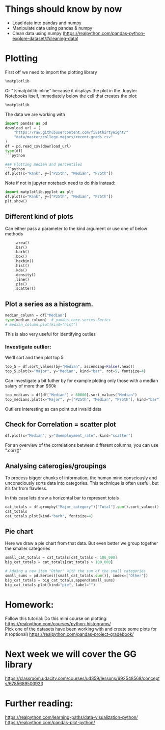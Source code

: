 # Things should know by now
- Load data into pandas and numpy
- Manipulate data using pandas & numpy
- Clean data using numpy (https://realpython.com/pandas-python-explore-dataset/#cleaning-data)


# Plotting
First off we need to import the plotting library
```python
%matplotlib
```
Or "%matplotlib inline" because it displays the plot in the Jupyter Notebooks itself, immediately below the cell that creates the plot:
```python
%matplotlib
```

The data we are working with

```python
import pandas as pd
download_url = (
    "https://raw.githubusercontent.com/fivethirtyeight/"
    "data/master/college-majors/recent-grads.csv"
)
df = pd.read_csv(download_url)
type(df)
```python

### Plotting median and percentiles
```python
df.plot(x="Rank", y=["P25th", "Median", "P75th"])
```
Note if not in jupyter noteback need to do this instead:
```python
import matplotlib.pyplot as plt
df.plot(x="Rank", y=["P25th", "Median", "P75th"])
plt.show()
```

## Different kind of plots
Can either pass a parameter to the kind argument or use one of below methods
```python
    .area()
    .bar()
    .barh()
    .box()
    .hexbin()
    .hist()
    .kde()
    .density()
    .line()
    .pie()
    .scatter()
```

## Plot a series as a histogram.
```python
median_column = df["Median"]
type(median_column)  # pandas.core.series.Series
# median_column.plot(kind="hist")
```

This is also very useful for identifying outlies

### Investigate outlier:
We'll sort and then plot top 5
```python
top_5 = df.sort_values(by="Median", ascending=False).head()
top_5.plot(x="Major", y="Median", kind="bar", rot=5, fontsize=4)
```

Can investigate a bit futher by for example ploting only those with a median salary of more than $60k
```python
top_medians = df[df["Median"] > 60000].sort_values("Median")
top_medians.plot(x="Major", y=["P25th", "Median", "P75th"], kind="bar")
```

Outliers interesting as can point out invalid data

## Check for Correlation = scatter plot
```python
df.plot(x="Median", y="Unemployment_rate", kind="scatter")
```

For an overview of the correlations between different columns, you can use ".corr()"

## Analysing caterogies/groupings
To process bigger chunks of information, the human mind consciously and unconsciously sorts data into categories. This technique is often useful, but it’s far from flawless.

In this case lets draw a horizontal bar to represent totals
```python
cat_totals = df.groupby("Major_category")["Total"].sum().sort_values()
cat_totals
cat_totals.plot(kind="barh", fontsize=4)
```

## Pie chart
Here we draw a pie chart from that data. But even better we group together the smaller categories
```python
small_cat_totals = cat_totals[cat_totals < 100_000]
big_cat_totals = cat_totals[cat_totals > 100_000]

# Adding a new item "Other" with the sum of the small categories
small_sums = pd.Series([small_cat_totals.sum()], index=["Other"])
big_cat_totals = big_cat_totals.append(small_sums)
big_cat_totals.plot(kind="pie", label="")
```

# Homework:
Follow this tutorial:
Do this mini course on plotting: https://realpython.com/courses/python-histograms/  
Pick one of the datasets have been working with and create some plots for it 
(optional) https://realpython.com/pandas-project-gradebook/

# Next week we will cover the GG library
https://classroom.udacity.com/courses/ud359/lessons/692548568/concepts/6785689500923



# Further reading:
https://realpython.com/learning-paths/data-visualization-python/
https://realpython.com/pandas-plot-python/
